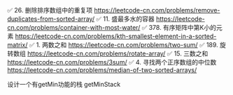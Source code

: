 ✅ 26. 删除排序数组中的重复项   https://leetcode-cn.com/problems/remove-duplicates-from-sorted-array/
✅ 11. 盛最多水的容器   https://leetcode-cn.com/problems/container-with-most-water/
✅ 378. 有序矩阵中第K小的元素  https://leetcode-cn.com/problems/kth-smallest-element-in-a-sorted-matrix/
✅ 1. 两数之和 https://leetcode-cn.com/problems/two-sum/
✅ 189. 旋转数组  https://leetcode-cn.com/problems/rotate-array/
✅ 15. 三数之和 https://leetcode-cn.com/problems/3sum/
✅ 4. 寻找两个正序数组的中位数 https://leetcode-cn.com/problems/median-of-two-sorted-arrays/

设计一个有getMin功能的栈  getMinStack